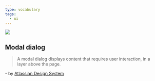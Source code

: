 ```yaml
---
type: vocabulary
tags:
  - ui
---
```

![](https://atlassian.design/static/d34633ce48b46db3639014b92859dafa/modal-dialog.svg)

## Modal dialog
> A modal dialog displays content that requires user interaction, in a layer above the page.

\- by [Atlassian Design System](https://atlassian.design/components)